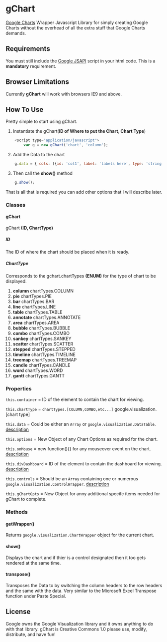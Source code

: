 # gChart
[Google Charts](https://developers.google.com/chart/?hl=en) Wrapper Javascript Library for simply creating Google Charts without the overhead of all the extra stuff that Google Charts demands.

## Requirements
You must still include the [Google JSAPI](https://www.google.com/jsapi) script in your html code. This is a __mandatory__ requirement.

## Browser Limitations
Currently __gChart__ will work with browsers IE9 and above.

## How To Use
Pretty simple to start using gChart.
1. Instantiate the gChart(__ID of Where to put the Chart__, __Chart Type__)
```javascript
    <script type="application/javascript">
        var g = new gChart('chart', 'column');
```
2. Add the Data to the chart
```javascript
    g.data = { cols: [{id: 'col1', label: 'labels here', type: 'string'},{id: 'col2', label: 'Another label', type: 'number'},{id: 'col3', label: 'Yet Another label', type: 'number'}], rows: [{c: [ {v: 'Realm-1'}, {v: 3 }, {v: 2 }] }] };
```
3. Then call the __show()__ method
```javascript
    g.show();
```

That is all that is required you can add other options that I will describe later. 

### Classes
#### gChart
gChart __(ID, ChartType)__

##### ID
The ID of where the chart should be placed when it is ready.

##### ChartType
Corresponds to the gchart.chartTypes **(ENUM)** for the type of chart to be displayed.
1. __column__ chartTypes.COLUMN 
2. __pie__ chartTypes.PIE 
3. __bar__ chartTypes.BAR 
4. __line__ chartTypes.LINE 
5. __table__ chartTypes.TABLE 
6. __annotate__ chartTypes.ANNOTATE 
7. __area__ chartTypes.AREA 
8. __bubble__ chartTypes.BUBBLE 
9. __combo__ chartTypes.COMBO 
10. __sankey__ chartTypes.SANKEY 
11. __scatter__ chartTypes.SCATTER 
12. __stepped__ chartTypes.STEPPED 
13. __timeline__ chartTypes.TIMELINE 
14. __treemap__ chartTypes.TREEMAP 
15. __candle__ chartTypes.CANDLE 
16. __word__ chartTypes.WORD 
17. __gantt__ chartTypes.GANTT 

### Properties
`this.container` = ID of the element to contain the chart for viewing.

`this.chartType` = `chartTypes.[COLUMN,COMBO,etc...]` google.visualization.[chart type]

`this.data` = Could be either an `Array` or `google.visualization.DataTable`. [description](https://developers.google.com/chart/interactive/docs/datatables_dataviews)

`this.options` = New Object of any Chart Options as required for the chart.

`this.onMouse` = new function(){} for any mouseover event on the chart. [description](https://developers.google.com/chart/interactive/docs/events)

`this.divDashboard` = ID of the element to contain the dashboard for viewing. [description](https://developers.google.com/chart/interactive/docs/gallery/controls)

`this.controls` = Should be an `Array` containing one or numerous `google.visualization.ControlWrapper`. [description](https://developers.google.com/chart/interactive/docs/gallery/controls)

`this.gChartOpts` = New Object for anny additional specifc items needed for gChart to complete.

### Methods
#### getWrapper()
Returns `google.visualization.ChartWrapper` object for the current chart.
#### show()
Displays the chart and if thier is a control designated then it too gets rendered at the same time.
#### transpose()
Transposes the Data to by switching the column headers to the row headers and the same with the data. Very similar to the Microsoft Excel Transpose function under Paste Special. 

## License
Google owns the Google Visualization library and it owns anything to do with that library.
gChart is Creative Commons 1.0 please use, modify, distribute, and have fun!
